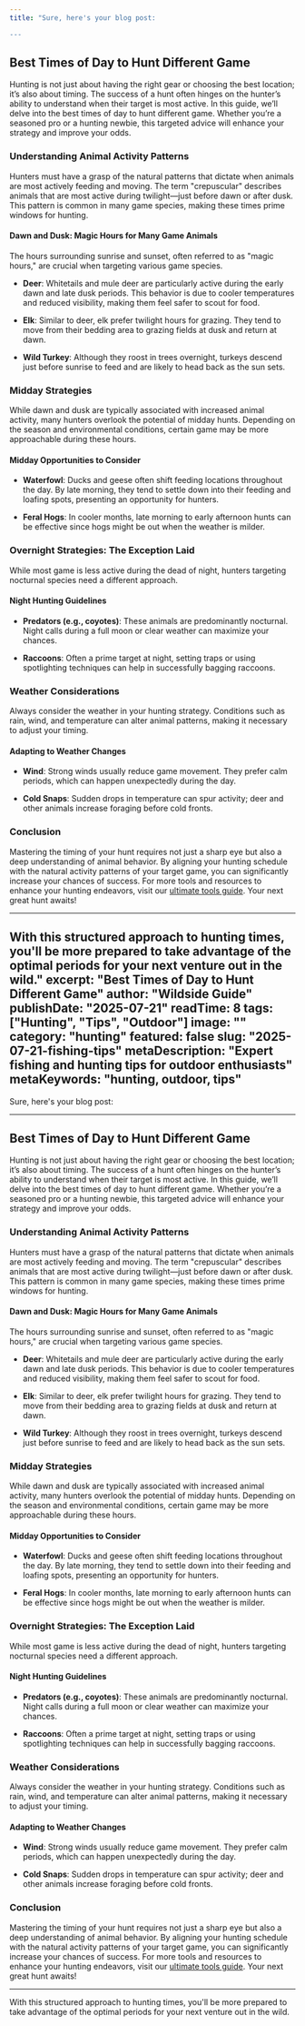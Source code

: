 ```yaml
---
title: "Sure, here's your blog post:

---
```


## Best Times of Day to Hunt Different Game

Hunting is not just about having the right gear or choosing the best location; it’s also about timing. The success of a hunt often hinges on the hunter’s ability to understand when their target is most active. In this guide, we’ll delve into the best times of day to hunt different game. Whether you’re a seasoned pro or a hunting newbie, this targeted advice will enhance your strategy and improve your odds. 

### Understanding Animal Activity Patterns

Hunters must have a grasp of the natural patterns that dictate when animals are most actively feeding and moving. The term "crepuscular" describes animals that are most active during twilight—just before dawn or after dusk. This pattern is common in many game species, making these times prime windows for hunting.

#### Dawn and Dusk: Magic Hours for Many Game Animals

The hours surrounding sunrise and sunset, often referred to as "magic hours," are crucial when targeting various game species.

- **Deer**: Whitetails and mule deer are particularly active during the early dawn and late dusk periods. This behavior is due to cooler temperatures and reduced visibility, making them feel safer to scout for food.
  
- **Elk**: Similar to deer, elk prefer twilight hours for grazing. They tend to move from their bedding area to grazing fields at dusk and return at dawn.

- **Wild Turkey**: Although they roost in trees overnight, turkeys descend just before sunrise to feed and are likely to head back as the sun sets.

### Midday Strategies

While dawn and dusk are typically associated with increased animal activity, many hunters overlook the potential of midday hunts. Depending on the season and environmental conditions, certain game may be more approachable during these hours.

#### Midday Opportunities to Consider

- **Waterfowl**: Ducks and geese often shift feeding locations throughout the day. By late morning, they tend to settle down into their feeding and loafing spots, presenting an opportunity for hunters.

- **Feral Hogs**: In cooler months, late morning to early afternoon hunts can be effective since hogs might be out when the weather is milder.

### Overnight Strategies: The Exception Laid

While most game is less active during the dead of night, hunters targeting nocturnal species need a different approach.

#### Night Hunting Guidelines

- **Predators (e.g., coyotes)**: These animals are predominantly nocturnal. Night calls during a full moon or clear weather can maximize your chances.

- **Raccoons**: Often a prime target at night, setting traps or using spotlighting techniques can help in successfully bagging raccoons.

### Weather Considerations

Always consider the weather in your hunting strategy. Conditions such as rain, wind, and temperature can alter animal patterns, making it necessary to adjust your timing.

#### Adapting to Weather Changes

- **Wind**: Strong winds usually reduce game movement. They prefer calm periods, which can happen unexpectedly during the day.
  
- **Cold Snaps**: Sudden drops in temperature can spur activity; deer and other animals increase foraging before cold fronts.

### Conclusion

Mastering the timing of your hunt requires not just a sharp eye but also a deep understanding of animal behavior. By aligning your hunting schedule with the natural activity patterns of your target game, you can significantly increase your chances of success. For more tools and resources to enhance your hunting endeavors, visit our [ultimate tools guide](https://www.fishingandhuntingtips.com/tools). Your next great hunt awaits!

---

With this structured approach to hunting times, you'll be more prepared to take advantage of the optimal periods for your next venture out in the wild."
excerpt: "Best Times of Day to Hunt Different Game"
author: "Wildside Guide"
publishDate: "2025-07-21"
readTime: 8
tags: ["Hunting", "Tips", "Outdoor"]
image: ""
category: "hunting"
featured: false
slug: "2025-07-21-fishing-tips"
metaDescription: "Expert fishing and hunting tips for outdoor enthusiasts"
metaKeywords: "hunting, outdoor, tips"
---
Sure, here's your blog post:

---

## Best Times of Day to Hunt Different Game

Hunting is not just about having the right gear or choosing the best location; it’s also about timing. The success of a hunt often hinges on the hunter’s ability to understand when their target is most active. In this guide, we’ll delve into the best times of day to hunt different game. Whether you’re a seasoned pro or a hunting newbie, this targeted advice will enhance your strategy and improve your odds. 

### Understanding Animal Activity Patterns

Hunters must have a grasp of the natural patterns that dictate when animals are most actively feeding and moving. The term "crepuscular" describes animals that are most active during twilight—just before dawn or after dusk. This pattern is common in many game species, making these times prime windows for hunting.

#### Dawn and Dusk: Magic Hours for Many Game Animals

The hours surrounding sunrise and sunset, often referred to as "magic hours," are crucial when targeting various game species.

- **Deer**: Whitetails and mule deer are particularly active during the early dawn and late dusk periods. This behavior is due to cooler temperatures and reduced visibility, making them feel safer to scout for food.
  
- **Elk**: Similar to deer, elk prefer twilight hours for grazing. They tend to move from their bedding area to grazing fields at dusk and return at dawn.

- **Wild Turkey**: Although they roost in trees overnight, turkeys descend just before sunrise to feed and are likely to head back as the sun sets.

### Midday Strategies

While dawn and dusk are typically associated with increased animal activity, many hunters overlook the potential of midday hunts. Depending on the season and environmental conditions, certain game may be more approachable during these hours.

#### Midday Opportunities to Consider

- **Waterfowl**: Ducks and geese often shift feeding locations throughout the day. By late morning, they tend to settle down into their feeding and loafing spots, presenting an opportunity for hunters.

- **Feral Hogs**: In cooler months, late morning to early afternoon hunts can be effective since hogs might be out when the weather is milder.

### Overnight Strategies: The Exception Laid

While most game is less active during the dead of night, hunters targeting nocturnal species need a different approach.

#### Night Hunting Guidelines

- **Predators (e.g., coyotes)**: These animals are predominantly nocturnal. Night calls during a full moon or clear weather can maximize your chances.

- **Raccoons**: Often a prime target at night, setting traps or using spotlighting techniques can help in successfully bagging raccoons.

### Weather Considerations

Always consider the weather in your hunting strategy. Conditions such as rain, wind, and temperature can alter animal patterns, making it necessary to adjust your timing.

#### Adapting to Weather Changes

- **Wind**: Strong winds usually reduce game movement. They prefer calm periods, which can happen unexpectedly during the day.
  
- **Cold Snaps**: Sudden drops in temperature can spur activity; deer and other animals increase foraging before cold fronts.

### Conclusion

Mastering the timing of your hunt requires not just a sharp eye but also a deep understanding of animal behavior. By aligning your hunting schedule with the natural activity patterns of your target game, you can significantly increase your chances of success. For more tools and resources to enhance your hunting endeavors, visit our [ultimate tools guide](https://www.fishingandhuntingtips.com/tools). Your next great hunt awaits!

---

With this structured approach to hunting times, you'll be more prepared to take advantage of the optimal periods for your next venture out in the wild.